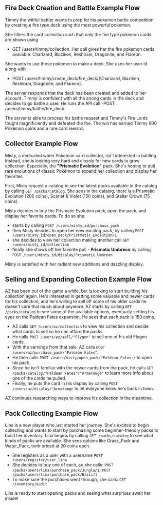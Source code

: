 ## Fire Deck Creation and Battle Example Flow

Timmy the witiful battler wants to prep for his pokemon battle competition by creating a fire type deck using the most powerful pokemon.

She filters the card collection such that only the fire type pokemon cards are shown using

- GET /users/timmy/collection. Her call gives her the fire pokemon cards available: Charizard, Blaziken, Reshiram, Dragonite, and Flareon.

She wants to use these pokemon to make a deck. She uses her user id along with

- POST /users/timmy/create_deck/fire_deck/[Charizard, Blaziken, Reshiram, Dragonite, and Flareon].

The server responds that the deck has been created and added to her account. Timmy is confident with all the strong cards in the deck and decides to go battle a user. He runs the API call
-POST /users/timmy/battle/fire_deck.

The server is able to process his battle request and Timmy's Fire Lords fought magnificiently and defeated the foe. The win has earned Timmy 600 Pokemon coins and a rare card reward.

## Collector Example Flow

Misty, a dedicated water Pokemon card collector, isn't interested in battling. Instead, she is looking very hard and closely for new cards to grow collection.
Especially, the **"Prismatic Evolution"** pack. She's hoping to pull rare evolutions of classic Pokémon to expand her collection and display her favorites.

First, Misty request a catalog to see the latest packs available in the catalog by calling `GET /packs/catalog`.
She sees in the catalog, there is a Prismatic Evolution (200 coins), Scarlet & Violet (150 coins), and Stellar Crown (75 coins).

Misty decides to buy the Prismatic Evolution pack, open the pack, and display her favorite cards. To do so she:

- starts by calling `POST /users/misty_id/purchase_pack`
- then Misty decides to open her new exciting pack, by calling `POST /users/misty_id/open_pack/Pristmatic_Evolution/1`
- she decides to view her collection making another call `GET /users/misty_id/collection`
- finally she shows off her favorite pull - **Prismatic Umbreon** by calling `POST /users/misty_id/display/Prismatic_Umbreon`

Misty is satisfied with her radiant new additions and dazzling display.

## Selling and Expanding Collection Example Flow

AZ has been out of the game a while, but is looking to start building his collection again. He's interested in getting some valuable and newer cards for his collection, and he's willing to sell off some of his older cards he doesn't care that much about anymore.
AZ starts by calling `GET /packs/catalog` to see some of the available options, eventually setting his eyes on the Paldean Fates expansion. He sees that each pack is 150 coins.

- AZ calls `GET /users/az/collection` to view his collection and decide what cards to sell so he can afford the packs.
- He calls `POST /users/az/sell/"Flygon"` to sell one of his old Flygon cards.
- With the earnings from that sale, AZ calls `POST /users/az/purchase_pack/"Paldean Fates"`.
- He then calls `POST /users/misty/open_pack/"Paldean Fates:/` to open his pack.
- Since he isn't familiar with the newer cards from the pack, he calls `GET /packs/catalog/"Paldean Fates"/"Armarouge"` to learn more info about one of the cards he pulled.
- Finally, he puts the card in his display by calling `POST /users/az/display/"Armarouge` to let everyone know he's back in town.

AZ continues researching ways to improve his collection in the meantime.

## Pack Collecting Example Flow

Lina is a new player who just started her journey. She's excited to begin collecting and wants to start by purchasing some beginner-friendly packs to build her inventory.
Lina begins by calling `GET /packs/catalog` to see what kinds of packs are available. She sees options like Grass_Pack and Water_Pack, both priced at 20 coins each.

- She registers as a user with a username `POST /users/register/user_lina`
- She decides to buy one of each, so she calls: `POST /packs/users/lina/purchase_pack/Jungle/1`, `POST /packs/users/lina/purchase_pack/Basic/1`
- To make sure the purchases went through, she calls: `GET /inventory/audit`

Lina is ready to start opening packs and seeing what surprises await her inside!
